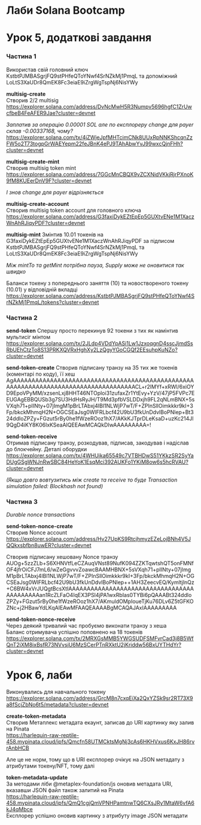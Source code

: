 # Лаби Solana Bootcamp

# Урок 5, додаткові завдання

### Частина 1

Використав свій головний ключ KstbtPJMBASgrjFQ9stPHfeQToYNwf4SrNZkMj1PmqL та допоміжний LoLtS3XaUDr8QmEK8Fc3eiaE9iZrgWgTspNj6NisYWy

**multisig-create**  
Створив 2/2 multisig  
https://explorer.solana.com/address/DvNcMwH5R3Numpv5696hgfC1ZrUwcfbeB4FeAFER9Jae?cluster=devnet

*Заплатив за операцію 0.00001 SOL але по експлореру change для payer склав -0.00337168, чому?*  
https://explorer.solana.com/tx/4jZWjeJpfMHTcimCNk8UUxRpNNKShcqnZzFW5o2T73togpGrWAEYepm22feJBnK4ePJ9TAhAbwYvJ99wxcQjnFHh?cluster=devnet

**multisig-create-mint**  
Створив multisig token mint  
https://explorer.solana.com/address/7GGcMnCBQX9vZCXNidVKkjRjrPXnoK9fM8KUEerDnV9F?cluster=devnet

*І знов change для payer відрізняється*

**multisig-create-account**  
Створив multisig token account для головного ключа  
https://explorer.solana.com/address/G3faxiDykEZtEpEp5GUXtvENe1M1XaczWnAhRJiqyPDF?cluster=devnet

**multisig-mint**
Змінтив 10.01 токенів на G3faxiDykEZtEpEp5GUXtvENe1M1XaczWnAhRJiqyPDF за підписом KstbtPJMBASgrjFQ9stPHfeQToYNwf4SrNZkMj1PmqL та LoLtS3XaUDr8QmEK8Fc3eiaE9iZrgWgTspNj6NisYWy

*Між mintTo та getMint потрібна пауза, Supply може не оновитися так швидко*

Баланси токену з попереднього заняття (10) та новоствореного токену (10.01) у відповідній вкладці  
https://explorer.solana.com/address/KstbtPJMBASgrjFQ9stPHfeQToYNwf4SrNZkMj1PmqL/tokens?cluster=devnet

### Частина 2

**send-token**
Спершу просто перекинув 92 токени з тих як намінтив мультисіг мінтом  
https://explorer.solana.com/tx/2JLdp4VDdYpASi1Lw1JzxoqgnD4sscJjmdSsRbUEhCtzTo8S13PRKXQVRxHghXy2LzQgyYGoCGQf2EEsuhpKuNZo?cluster=devnet

**send-token-create**
Створив підписану транзу на 35 тих же токенів (коментарі по коду), її хеш  
AgAAAAAAAAAAAAAAAAAAAAAAAAAAAAAAAAAAAAAAAAAAAAAAAAAAAAAAAAAAAAAAAAAAAAAAAAAAAAAAAAAAAACL+r2lMYf+xRWl/6xiOYD9EpoVPyMM/xzsenLxj8HHT46NTOploi31zufaxZr1YtEvy+YzV/47jP5FVPc7EEUGAgEBBQUSb3g7SU3HdHsRyJH/T9Md3pfbVSLDDxjh9FL2qNLmBNX+5sVXqh71+pIINty+07jImgM1pBrLTAbxj4IBl1NLWjP7wT/F+ZPInSllOimkkkr9kI+3Fp/bkckMhmqH2N+OGCSEaJsg0WlFRLbcf42U9bU3fkUnDdvlBoPNlep+Bt324ddloZPZy+FGzut5rBy0he1fWzeROoz1hX7/AKkKJTprDLeKsaD+uzKc214Jl9QgD4iKY8K06lxKSeaAIQEEAwMCAQkDIwAAAAAAAAA=!

**send-token-receive**  
Отримав підписану транзу, розкодував, підписав, закодував і надіслав до блокчейну. Деталі оборудки  
https://explorer.solana.com/tx/4WHUika65549c7VTBHDwS51YKkzSR2SyYaDUgGSgWNJnRwSBC84HeYoK1EsqMci392AUKFo1YKiM8ow6s5hcRVAU?cluster=devnet

*(Якщо довго вовтузитись між create та receive то буде Transaction simulation failed: Blockhash not found)*

### Частина 3

*Durable nonce transactions*

**send-token-nonce-create**  
Створив Nonce account  
https://explorer.solana.com/address/Hv27UpKS9RtcjhmyzEZeLojBNh4V5JQQkxsbfbn8uwER?cluster=devnet

Створив підписану хешовану Nonce транзу  
AUOg+5zzZLb+S6XHNVtfLeCZAuqVNst89NufK094ZZKTqwtshQT5onFMNfOF4jfrOiCFJ7mL6/wZeGgvvvZoawcBAAMHBNX+5sVXqh71+pIINty+07jImgM1pBrLTAbxj4IBl1NLWjP7wT/F+ZPInSllOimkkkr9kI+3Fp/bkckMhmqH2N+OGCSEaJsg0WlFRLbcf42U9bU3fkUnDdvlBoPNlep++1AH3ZeecvEQ/KymltjlnQz+C6BW4xVrJUQgtBcsXtIAAAAAAAAAAAAAAAAAAAAAAAAAAAAAAAAAAAAAAAAAAAan1RcZLFaO4IqEX3PSl4jPA1wxRbIas0TYBi6pQAAABt324ddloZPZy+FGzut5rBy0he1fWzeROoz1hX7/AKmuldOMpIoueTjKu76DLv6Z5tGFKOZNc+j2HBawYdLKqAIEAwMFAAQEAAAABgMCAQAJAxIAAAAAAAAA

**send-token-nonce-receive**  
Через деякий тривалий час пробуємо виконати транзу з хеша  
Баланс отримувача успішно поповнено на 18 токенів  
https://explorer.solana.com/tx/2MRXGsMMB5YWGSUDFSMFvrCad3j8B5WfQnT2jXM8ixBsfR73NVvsjU6MzSCerPTnRXktU2jKriddw56BxUYTHdYr?cluster=devnet

# Урок 6, лаби

Виконувались для навчального токену  
https://explorer.solana.com/address/GrcM8n7cxqEiXa2QxYZSk9sr2RT73X9a8fScjZbNo6t5/metadata?cluster=devnet

**create-token-metadata**  
Створив Метаплекс метадата екаунт, записав до URI картинку яку залив на Pinata  
https://harlequin-raw-reptile-458.mypinata.cloud/ipfs/Qmcfn58UTMCktsMgNj3cAs6HKHVxus6KxJH86rvrAnbHCB

Але це не норм, тому що в URI експлорер очікує на JSON метадату з атрибутами токену/NFT, тому далі

**token-metadata-update**  
За методами ліби @metaplex-foundation/js оновив метадата URI, вказавши JSON файл також залитий на Pinata  
https://harlequin-raw-reptile-458.mypinata.cloud/ipfs/QmQ1cgjQmVPNHPamtnwTQ6CXsJRy1MtaW6vfA6kJ4qMbce  
Експлорер успішно оновив картинку з атрибуту image JSON метадати
